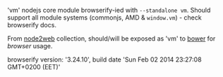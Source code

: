 'vm' nodejs core module browserify-ied with `--standalone vm`. Should support all module systems (commonjs, AMD & `window.vm`) - check browserify docs.

From [node2web](http://github.com/anodynos/node2web) collection,
should/will be exposed as 'vm' to [bower](http://bower.io) for *browser* usage.

browserify version: '3.24.10', build date 'Sun Feb 02 2014 23:27:08 GMT+0200 (EET)'